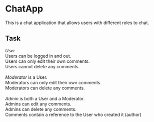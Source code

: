 # ChatApp
This is a chat application that allows users with different roles to chat.

## Task
_User_<br/>
Users can be logged in and out.<br/>
Users can only edit their own comments.<br/>
Users cannot delete any comments.<br/><br/>
_Moderator_ is a User.<br/>
Moderators can only edit their own comments.<br/>
Moderators can delete any comments.<br/><br/>
_Admin_ is both a User and a Moderator.<br/>
Admins can edit any comments.<br/>
Admins can delete any comments.<br/>
Comments contain a reference to the User who created it (author)
